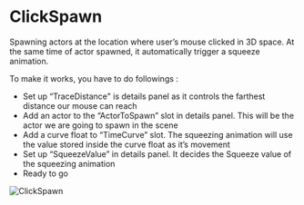 # ClickSpawn
Spawning actors at the location where user’s mouse clicked in 3D space. At the same time of actor spawned, it automatically trigger a squeeze animation.

To make it works, you have to do followings :
- Set up “TraceDistance" is details panel as it controls the farthest distance our mouse can reach
- Add an actor to the “ActorToSpawn” slot in details panel. This will be the actor we are going to spawn in the scene
- Add a curve float to “TimeCurve” slot. The squeezing animation will use the value stored inside the curve float as it’s movement
- Set up “SqueezeValue” in details panel. It decides the Squeeze value of the squeezing animation
- Ready to go


![ClickSpawn](https://github.com/TimChen1383/ClickSpawn_UE/assets/37008451/17b7d04c-78ba-482d-bb50-177a8c52497f)


